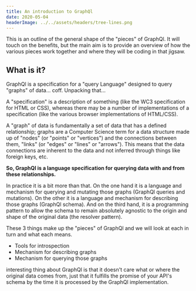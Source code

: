```yaml
---
title: An introduction to GraphQl
date: 2020-05-04
headerImage: ../../assets/headers/tree-lines.png
---
```


This is an outline of the general shape of the "pieces" of GraphQl. It will touch on the benefits, but the main aim is to provide an overview of how the various pieces work together and where they will be coding in that jigsaw.

## What is it?

GraphQl is a specification for a "query Language" designed to query "graphs" of data... coff. Unpacking that...

A "specification" is a description of something (like the WC3 specification for HTML or CSS), whereas there may be a number of implementations of a specification (like the various browser implementations of HTML/CSS).

A "graph" of data is fundamentally a set of data that has a defined relationship; graphs are a Computer Science term for a data structure made up of "nodes" (or "points" or "vertices") and the connections between them, "links" (or "edges" or "lines" or "arrows"). This means that the data connections are inherent to the data and not inferred through things like foreign keys, etc.

**So, GraphQl is a language specification for querying data with and from these relationships.**

In practice it is a bit more than that. On the one hand it is a language and mechanism for querying and mutating those graphs (GraphQl queries and mutations). On the other it is a language and mechanism for describing those graphs (GraphQl schema). And on the third hand, it is a programming pattern to allow the schema to remain absolutely agnostic to the origin and shape of the original data (the resolver pattern).

These 3 things make up the "pieces" of GraphQl and we will look at each in turn and what each means.

-   Tools for introspection
-   Mechanism for describing graphs
-   Mechanism for querying those graphs

interesting thing about GraphQl is that it doesn't care what or where the original data comes from, just that it fulfills the promise of your API's schema by the time it is processed by the GraphQl implementation.
